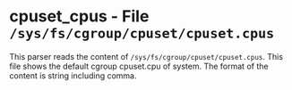 cpuset_cpus - File ``/sys/fs/cgroup/cpuset/cpuset.cpus``
========================================================

This parser reads the content of ``/sys/fs/cgroup/cpuset/cpuset.cpus``.
This file shows the default cgroup cpuset.cpu of system. The format
of the content is string including comma.
